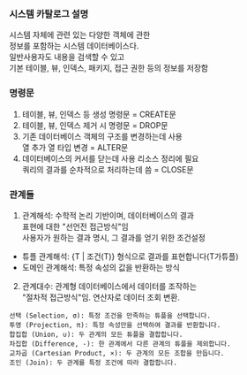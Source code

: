 
### 시스템 카탈로그 설명 

시스템 자체에 관련 있는 다양한 객체에 관한  
정보를 포함하는 시스템 데이터베이스다.  
일반사용자도 내용을 검색할 수 있고  
기본 테이블, 뷰, 인덱스, 패키지, 접근 권한 등의 정보를 저장함  

### 명령문 
1) 테이블, 뷰, 인덱스 등 생성 명령문 = CREATE문  
2) 테이블, 뷰, 인덱스 제거 시 명령문 = DROP문  
3) 기존 데이터베이스 객체의 구조를 변경하는데 사용  
열 추가 열 타입 변경 = ALTER문  
4) 데이터베이스의 커서를 닫는데 사용 리소스 정리에 필요  
쿼리의 결과를 순차적으로 처리하는데 씀 = CLOSE문  

### 관계들 
1) 관계해석: 수학적 논리 기반이며, 데이터베이스의 결과  
표현에 대한 "선언전 접근방식"임   
사용자가 원하는 결과 명시, 그 결과를 얻기 위한 조건설정  
- 튜플 관계해석: {T | 조건(T)} 형식으로 결과를 표현합니다(T가튜플)  
- 도메인 관계해석: 특정 속성의 값을 반환하는 방식  
2) 관계대수: 관계형 데이터베이스에서 데이터를 조작하는  
"절차적 접근방식"임. 연산자로 데이터 조회 변환.  

```
선택 (Selection, σ): 특정 조건을 만족하는 튜플을 선택합니다.
투영 (Projection, π): 특정 속성만을 선택하여 결과를 반환합니다.
합집합 (Union, ∪): 두 관계의 모든 튜플을 결합합니다.
차집합 (Difference, -): 한 관계에서 다른 관계의 튜플을 제외합니다.
교차곱 (Cartesian Product, ×): 두 관계의 모든 조합을 만듭니다.
조인 (Join): 두 관계를 특정 조건에 따라 결합합니다.
```



